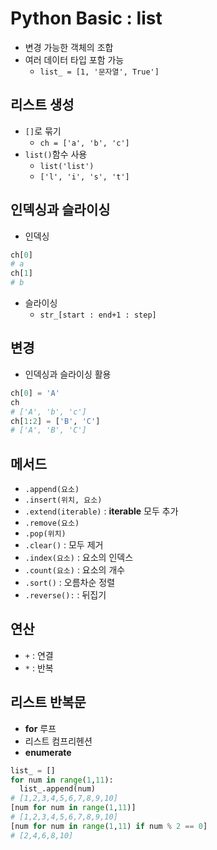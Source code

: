 # Python Basic : list
- 변경 가능한 객체의 조합
- 여러 데이터 타입 포함 가능
  - `list_ = [1, '문자열', True']`

## 리스트 생성
- `[]`로 묶기
  - `ch = ['a', 'b', 'c']`
- `list()`함수 사용
  - `list('list')`
  - `['l', 'i', 's', 't']`

## 인덱싱과 슬라이싱
- 인덱싱

```py
ch[0]
# a
ch[1]
# b
```

- 슬라이싱
  - `str_[start : end+1 : step]`

## 변경
- 인덱싱과 슬라이싱 활용

```py
ch[0] = 'A'
ch
# ['A', 'b', 'c']
ch[1:2] = ['B', 'C']
# ['A', 'B', 'C']
```

## 메서드
- `.append(요소)`
- `.insert(위치, 요소)`
- `.extend(iterable)` : **iterable** 모두 추가
- `.remove(요소)`
- `.pop(위치)`
- `.clear()` : 모두 제거
- `.index(요소)` : 요소의 인덱스
- `.count(요소)` : 요소의 개수
- `.sort()` : 오름차순 정렬
- `.reverse():` : 뒤집기

## 연산
- `+` : 연결
- `*` : 반복

## 리스트 반복문
- **for** 루프
- 리스트 컴프리헨션
- **enumerate**

```py
list_ = []
for num in range(1,11):
  list_.append(num)
# [1,2,3,4,5,6,7,8,9,10]
[num for num in range(1,11)]
# [1,2,3,4,5,6,7,8,9,10]
[num for num in range(1,11) if num % 2 == 0]
# [2,4,6,8,10]
```